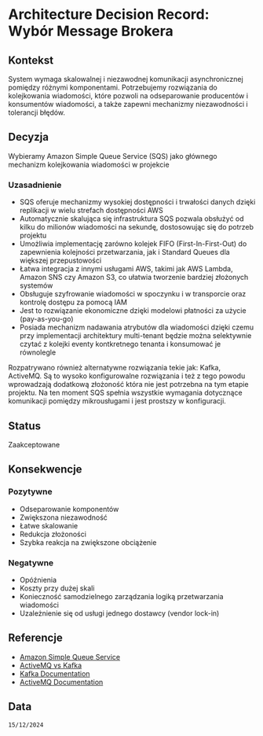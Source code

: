 # Architecture Decision Record: Wybór Message Brokera

## Kontekst
System  wymaga skalowalnej i niezawodnej komunikacji asynchronicznej pomiędzy różnymi komponentami. Potrzebujemy rozwiązania do kolejkowania wiadomości, które pozwoli na odseparowanie producentów i konsumentów wiadomości, a także zapewni mechanizmy niezawodności i tolerancji błędów.

## Decyzja

Wybieramy Amazon Simple Queue Service (SQS) jako głównego mechanizm kolejkowania wiadomości w projekcie

### Uzasadnienie
- SQS oferuje mechanizmy wysokiej dostępności i trwałości danych dzięki replikacji w wielu strefach dostępności AWS
- Automatycznie skalująca się infrastruktura SQS pozwala obsłużyć od kilku do milionów wiadomości na sekundę, dostosowując się do potrzeb projektu
- Umożliwia implementację zarówno kolejek FIFO (First-In-First-Out) do zapewnienia kolejności przetwarzania, jak i Standard Queues dla większej przepustowości
- Łatwa integracja z innymi usługami AWS, takimi jak AWS Lambda, Amazon SNS czy Amazon S3, co ułatwia tworzenie bardziej złożonych systemów
- Obsługuje szyfrowanie wiadomości w spoczynku i w transporcie oraz kontrolę dostępu za pomocą IAM
- Jest to rozwiązanie ekonomiczne dzięki modelowi płatności za użycie (pay-as-you-go)
- Posiada mechanizm nadawania atrybutów dla wiadomości dzięki czemu przy implementacji architektury multi-tenant będzie można selektywnie czytać z kolejki eventy kontkretnego tenanta i konsumować je równolegle

Rozpatrywano również alternatywne rozwiązania tekie jak: Kafka, ActiveMQ. Są to wysoko konfigurowalne rozwiązania i też z tego powodu wprowadzają dodatkową złożoność która nie jest potrzebna na tym etapie projektu. Na ten moment SQS spełnia wszystkie wymagania dotycznące komunikacji pomiędzy mikrousługami i jest prostszy w konfiguracji. 

## Status

Zaakceptowane

## Konsekwencje

### Pozytywne
- Odseparowanie komponentów
- Zwiększona niezawodność
- Łatwe skalowanie
- Redukcja złożoności
- Szybka reakcja na zwiększone obciążenie

### Negatywne
- Opóźnienia
- Koszty przy dużej skali
- Konieczność samodzielnego zarządzania logiką przetwarzania wiadomości
- Uzależnienie się od usługi jednego dostawcy (vendor lock-in)

## Referencje
- [Amazon Simple Queue Service](https://aws.amazon.com/sqs/)
- [ActiveMQ vs Kafka](https://quix.io/blog/activemq-vs-kafka-comparison)
- [Kafka Documentation](https://kafka.apache.org/20/documentation.html)
- [ActiveMQ Documentation](https://activemq.apache.org/components/classic/documentation/)


## Data

``15/12/2024``